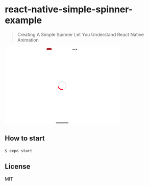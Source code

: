 # react-native-simple-spinner-example

> Creating A Simple Spinner Let You Understand React Native Animation

![](https://raw.githubusercontent.com/ishikawa/react-native-simple-spinner-example/main/doc/Spinner.gif)

## How to start

```
$ expo start
```

## License

MIT
